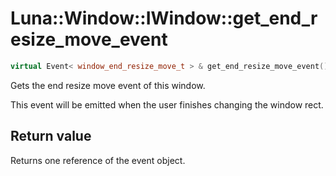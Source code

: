 # Luna::Window::IWindow::get_end_resize_move_event

```c++
virtual Event< window_end_resize_move_t > & get_end_resize_move_event()=0
```

Gets the end resize move event of this window. 

This event will be emitted when the user finishes changing the window rect. 

## Return value
Returns one reference of the event object. 

